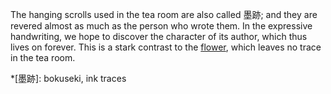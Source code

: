 The hanging scrolls used in the tea room are also called 墨跡; and they are revered almost as much as the person who wrote them. In the expressive handwriting, we hope to discover the character of its author, which thus lives on forever. This is a stark contrast to the [flower](#hana), which leaves no trace in the tea room.

*[墨跡]: bokuseki, ink traces
